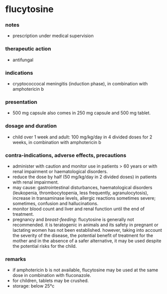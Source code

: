 # flucytosine

### notes
+ prescription under medical supervision

### therapeutic action
+ antifungal

### indications
+ cryptococcocal meningitis (induction phase), in combination with amphotericin b

### presentation
+ 500 mg capsule
also comes in 250 mg capsule and 500 mg tablet.

### dosage and duration
+ child over 1 week and adult: 100 mg/kg/day in 4 divided doses for 2 weeks, in combination with amphotericin b

### contra-indications, adverse effects, precautions
+ administer with caution and monitor use in patients > 60 years or with renal impairment or haematological disorders.
+ reduce the dose by half (50 mg/kg/day in 2 divided doses) in patients with renal impairment.
+ may cause: gastrointestinal disturbances, haematological disorders (leukopenia, thrombocytopenia, less frequently, agranulocytosis), increase in transaminase levels, allergic reactions sometimes severe; sometimes, confusion and hallucinations.
+ monitor blood count and liver and renal function until the end of treatment.
+ pregnancy and *breast-feeding*: flucytosine is generally not recommended. it is teratogenic in animals and its safety in pregnant or lactating women has not been established. however, taking into account the severity of the disease, the potential benefit of treatment for the mother and in the absence of a safer alternative, it may be used despite the potential risks for the child.

### remarks
+ if amphotericin b is not available, flucytosine may be used at the same dose in combination with fluconazole.
+ for children, tablets may be crushed.
+ storage: below 25°c